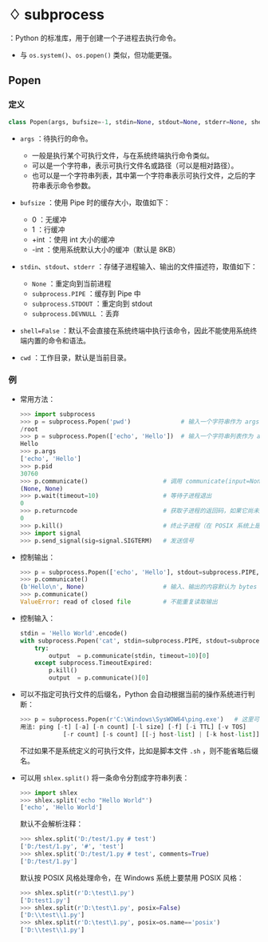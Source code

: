 # ♢ subprocess

：Python 的标准库，用于创建一个子进程去执行命令。
- 与 `os.system()`、`os.popen()` 类似，但功能更强。

## Popen

### 定义

```py
class Popen(args, bufsize=-1, stdin=None, stdout=None, stderr=None, shell=False, cwd=None, ...)
```
- `args` ：待执行的命令。
  - 一般是执行某个可执行文件，与在系统终端执行命令类似。
  - 可以是一个字符串，表示可执行文件名或路径（可以是相对路径）。
  - 也可以是一个字符串列表，其中第一个字符串表示可执行文件，之后的字符串表示命令参数。

- `bufsize` ：使用 Pipe 时的缓存大小，取值如下：
  - 0 ：无缓冲
  - 1 ：行缓冲
  - +int ：使用 int 大小的缓冲
  - -int ：使用系统默认大小的缓冲（默认是 8KB）

- `stdin`、`stdout`、`stderr` ：存储子进程输入、输出的文件描述符，取值如下：
  - `None` ：重定向到当前进程
  - `subprocess.PIPE` ：缓存到 Pipe 中
  - `subprocess.STDOUT` ：重定向到 stdout
  - `subprocess.DEVNULL` ：丢弃

- `shell=False` ：默认不会直接在系统终端中执行该命令，因此不能使用系统终端内置的命令和语法。
- `cwd` ：工作目录，默认是当前目录。

### 例

- 常用方法：
  ```py
  >>> import subprocess
  >>> p = subprocess.Popen('pwd')              # 输入一个字符串作为 args
  /root
  >>> p = subprocess.Popen(['echo', 'Hello'])  # 输入一个字符串列表作为 args
  Hello
  >>> p.args
  ['echo', 'Hello']
  >>> p.pid
  30760
  >>> p.communicate()                     # 调用 communicate(input=None, timeout=None) 会返回子进程的 (stdout, stderr)
  (None, None)
  >>> p.wait(timeout=10)                  # 等待子进程退出
  0
  >>> p.returncode                        # 获取子进程的返回码，如果它尚未退出则返回 None
  0
  >>> p.kill()                            # 终止子进程（在 POSIX 系统上是发送 SIGKILL 信号）
  >>> import signal
  >>> p.send_signal(sig=signal.SIGTERM)   # 发送信号
  ```

- 控制输出：
  ```py
  >>> p = subprocess.Popen(['echo', 'Hello'], stdout=subprocess.PIPE, stderr=subprocess.STDOUT)
  >>> p.communicate()
  (b'Hello\n', None)                      # 输入、输出的内容默认为 bytes 类型
  >>> p.communicate()
  ValueError: read of closed file         # 不能重复读取输出
  ```

- 控制输入：
  ```py
  stdin = 'Hello World'.encode()
  with subprocess.Popen('cat', stdin=subprocess.PIPE, stdout=subprocess.PIPE, stderr=subprocess.STDOUT) as p:
      try:
          output  = p.communicate(stdin, timeout=10)[0]
      except subprocess.TimeoutExpired:
          p.kill()
          output  = p.communicate()[0]
  ```


- 可以不指定可执行文件的后缀名，Python 会自动根据当前的操作系统进行判断：
  ```py
  >>> p = subprocess.Popen(r'C:\Windows\SysWOW64\ping.exe')   # 这里可以省略后缀 .exe
  用法: ping [-t] [-a] [-n count] [-l size] [-f] [-i TTL] [-v TOS]
              [-r count] [-s count] [[-j host-list] | [-k host-list]]
  ```
  不过如果不是系统定义的可执行文件，比如是脚本文件 `.sh` ，则不能省略后缀名。

- 可以用 `shlex.split()` 将一条命令分割成字符串列表：
  ```py
  >>> import shlex
  >>> shlex.split('echo "Hello World"')
  ['echo', 'Hello World']
  ```
  默认不会解析注释：
  ```py
  >>> shlex.split('D:/test/1.py # test')
  ['D:/test/1.py', '#', 'test']
  >>> shlex.split('D:/test/1.py # test', comments=True)
  ['D:/test/1.py']
  ```
  默认按 POSIX 风格处理命令，在 Windows 系统上要禁用 POSIX 风格：
  ```py
  >>> shlex.split(r'D:\test\1.py')
  ['D:test1.py']
  >>> shlex.split(r'D:\test\1.py', posix=False)
  ['D:\\test\\1.py']
  >>> shlex.split(r'D:\test\1.py', posix=os.name=='posix')
  ['D:\\test\\1.py']
  ```
